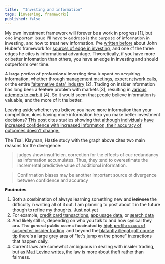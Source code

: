 ```yaml
---
title:  "Investing and information"
tags: [investing, frameworks]
published: false
---
```


My own investment framework will forever be a work in progress \[1\], but one important issue I'll have to address is the purpose of information in investing, and how to treat new information. I've [written before](https://www.leonlinsx.com/AI-and-investing/ "Huber") about John Huber's framework for [sources of edge in investing](http://basehitinvesting.com/what-is-your-edge/ "edge"), and one of the three edges he cites is informational advantage. Theoretically, if you have more or better information than others, you have an edge in investing and should outperform over time. 

A large portion of professional investing time is spent on acquiring information, whether through [management meetings](https://www.morganstanley.com/Themes/tech-media-telecom-trends-insights-outlook "investor conferences"), [expert network calls](https://www.alphasights.com/ "alphasights"), or the entire ["alternative data" industry](https://www.credenceresearch.com/report/alternative-data-market "alt data") \[2\]. Trading on insider information has long been a ~~feature~~ problem with markets \[3\], resulting in [various attempts to curb it](https://insidertrading.procon.org/view.resource.php?resourceID=002391 "insider trading timeline") \[4\]. So it would seem that people believe information is valuable, and the more of it the better.

Leaving aside whether you believe you have more information than your competition, does having more information help you make better investment decisions? [This post](https://behaviouralinvestment.com/2019/01/09/can-more-information-lead-to-worse-investment-decisions/amp/ "behavioural investment") cites studies showing that [although individuals have increased confidence with increased information, their accuracy of outcomes doesn't change:](https://pdfs.semanticscholar.org/dfe1/e71649951fc8aeda52eac460976bfe02f305.pdf "Tsai, C. I., Klayman, J., & Hastie, R. 2008")

The Tsai, Klayman, Hastie study with the graph above cites two main reasons for the divergence:

> judges show insufficient correction for the effects of cue redundancy as information accumulates. Thus, they tend to overestimate the incremental predictive value of additional information.

> Confirmation biases may be another important source of divergence between confidence and accuracy



**Footnotes**
1. Both a combination of always learning something new and ~~laziness~~ the difficulty in writing all of it out. I am planning to post about it in the future though to refine my thoughts. [Just not yet](https://www.reddit.com/r/todayilearned/comments/18iyw2/til_that_st_augustine_of_hippo_a_father_of_the/ "later")
2. For example, [credit card transactions](http://sandalwoodadvisors.com/ "sandalwood"), [app usage data](https://www.appannie.com/en/ "appannie"), or [search data](https://www.semrush.com/ "SEM")
3. And likely still is, depending on who you talk to and how cynical they are. The general public seems fascinated by [high profile cases of suspected insider trading](https://www.goodreads.com/book/show/32284263-black-edge "black edge"), and beyond the [blatantly illegal golf course tip](https://nypost.com/2017/07/27/phil-mickelsons-pal-gets-5-years-fined-10m-for-insider-trading/ "phil") there's a large grey area of "let's jump on the phone" interactions that happen daily.
4. Current laws are somewhat ambiguous in dealing with insider trading, but as [Matt Levine writes](https://www.bloomberg.com/opinion/articles/2018-02-01/some-trades-are-shady-not-all-are-illegal "levine"), the law is more about theft rather than fairness.
